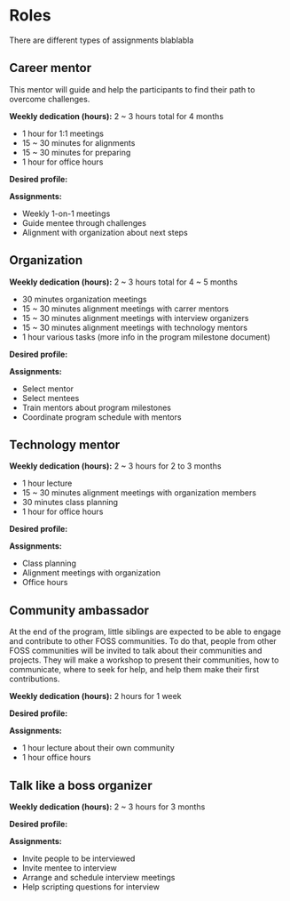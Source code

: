 # Roles

There are different types of assignments blablabla

## Career mentor

This mentor will guide and help the participants to find their path to overcome challenges.

**Weekly dedication (hours):** 2 ~ 3 hours total for 4 months
- 1 hour for 1:1 meetings
- 15 ~ 30 minutes for alignments
- 15 ~ 30 minutes for preparing
- 1 hour for office hours

**Desired profile:**

**Assignments:**
- Weekly 1-on-1 meetings
- Guide mentee through challenges
- Alignment with organization about next steps

## Organization

**Weekly dedication (hours):** 2 ~ 3 hours total for 4 ~ 5 months
- 30 minutes organization meetings
- 15 ~ 30 minutes alignment meetings with carrer mentors
- 15 ~ 30 minutes alignment meetings with interview organizers
- 15 ~ 30 minutes alignment meetings with technology mentors
- 1 hour various tasks (more info in the program milestone document)

**Desired profile:**

**Assignments:**
- Select mentor
- Select mentees
- Train mentors about program milestones
- Coordinate program schedule with mentors

## Technology mentor

**Weekly dedication (hours):** 2 ~ 3 hours for 2 to 3 months
- 1 hour lecture
- 15 ~ 30 minutes alignment meetings with organization members
- 30 minutes class planning
- 1 hour for office hours

**Desired profile:**

**Assignments:**
- Class planning
- Alignment meetings with organization
- Office hours

## Community ambassador

At the end of the program, little siblings are expected to be able to engage and
contribute to other FOSS communities.
To do that, people from other FOSS communities will be invited to talk about their communities and projects.
They will make a workshop to present their communities, how to communicate,
where to seek for help, and help them make their first contributions.


**Weekly dedication (hours):** 2 hours for 1 week

**Desired profile:**

**Assignments:**
- 1 hour lecture about their own community
- 1 hour office hours

## Talk like a boss organizer

**Weekly dedication (hours):** 2 ~ 3 hours for 3 months

**Desired profile:**

**Assignments:**
- Invite people to be interviewed
- Invite mentee to interview
- Arrange and schedule interview meetings
- Help scripting questions for interview
